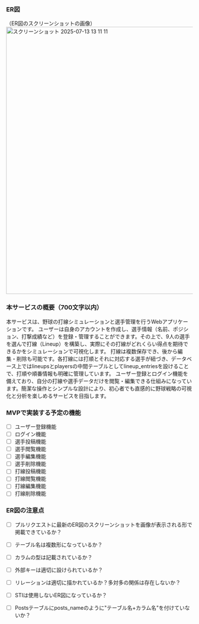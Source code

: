 ### ER図
（ER図のスクリーンショットの画像）
<img width="615" height="720" alt="スクリーンショット 2025-07-13 13 11 11" src="https://github.com/user-attachments/assets/4f61fa25-c14f-4bda-a40c-84bb7383d2e1" />

### 本サービスの概要（700文字以内）
本サービスは、野球の打線シミュレーションと選手管理を行うWebアプリケーションです。
ユーザーは自身のアカウントを作成し、選手情報（名前、ポジション、打撃成績など）を登録・管理することができます。その上で、9人の選手を選んで打線（Lineup）を構築し、実際にその打線がどれくらい得点を期待できるかをシミュレーションで可視化します。
打線は複数保存でき、後から編集・削除も可能です。各打線には打順とそれに対応する選手が紐づき、データベース上ではlineupsとplayersの中間テーブルとしてlineup_entriesを設けることで、打順や順番情報も明確に管理しています。
ユーザー登録とログイン機能を備えており、自分の打線や選手データだけを閲覧・編集できる仕組みになっています。簡潔な操作とシンプルな設計により、初心者でも直感的に野球戦略の可視化と分析を楽しめるサービスを目指します。

### MVPで実装する予定の機能
- [ ] ユーザー登録機能
- [ ] ログイン機能
- [ ] 選手投稿機能
- [ ] 選手閲覧機能
- [ ] 選手編集機能
- [ ] 選手削除機能
- [ ] 打線投稿機能
- [ ] 打線閲覧機能
- [ ] 打線編集機能
- [ ] 打線削除機能

### ER図の注意点
- [ ] プルリクエストに最新のER図のスクリーンショットを画像が表示される形で掲載できているか？
- [ ] テーブル名は複数形になっているか？
- [ ] カラムの型は記載されているか？
- [ ] 外部キーは適切に設けられているか？
- [ ] リレーションは適切に描かれているか？多対多の関係は存在しないか？

- [ ] STIは使用しないER図になっているか？
- [ ] Postsテーブルにposts_nameのように"テーブル名+カラム名"を付けていないか？
